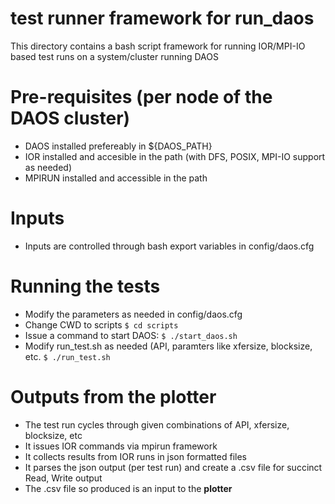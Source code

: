 
# test runner framework for run_daos
This directory contains a bash script framework for running IOR/MPI-IO based test runs on a system/cluster running DAOS

# Pre-requisites (per node of the DAOS cluster)
* DAOS installed prefereably in ${DAOS_PATH}
* IOR installed and accesible in the path (with DFS, POSIX, MPI-IO support as needed)
* MPIRUN installed and accessible in the path

# Inputs 
* Inputs are controlled through bash export variables in config/daos.cfg
	
# Running the tests
* Modify the parameters as needed in config/daos.cfg
* Change CWD to scripts
``
  $ cd scripts
  ``
* Issue a command to start DAOS:
``
  $ ./start_daos.sh
``
* Modify run_test.sh as needed (API, paramters like xfersize, blocksize, etc.
 ``
 $ ./run_test.sh
 ``
  
# Outputs from the plotter
* The test run cycles through given combinations of API, xfersize, blocksize, etc
* It issues IOR commands via mpirun framework
* It collects results from IOR runs in json formatted files
* It parses the json output (per test run) and create a .csv file for succinct Read, Write output
* The .csv file so produced is an input to the **plotter**